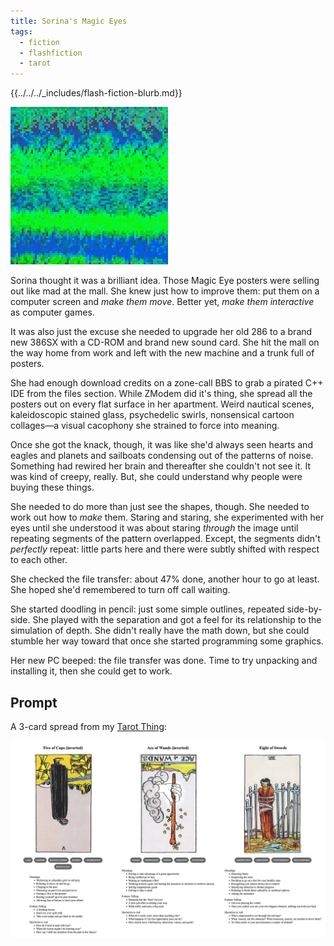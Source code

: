 ```yaml
---
title: Sorina's Magic Eyes
tags:
  - fiction
  - flashfiction
  - tarot
---
```


{{../../../_includes/flash-fiction-blurb.md}}

<!--more-->

<img src="./cover.png" class="fullwidth" />

Sorina thought it was a brilliant idea. Those Magic Eye posters were selling out like mad at the mall. She knew just how to improve them: put them on a computer screen and *make them move*. Better yet, *make them interactive* as computer games.

It was also just the excuse she needed to upgrade her old 286 to a brand new 386SX with a CD-ROM and brand new sound card. She hit the mall on the way home from work and left with the new machine and a trunk full of posters.

She had enough download credits on a zone-call BBS to grab a pirated C++ IDE from the files section. While ZModem did it's thing, she spread all the posters out on every flat surface in her apartment. Weird nautical scenes, kaleidoscopic stained glass, psychedelic swirls, nonsensical cartoon collages—a visual cacophony she strained to force into meaning.

Once she got the knack, though, it was like she'd always seen hearts and eagles and planets and sailboats condensing out of the patterns of noise. Something had rewired her brain and thereafter she couldn't not see it. It was kind of creepy, really. But, she could understand why people were buying these things.

She needed to do more than just see the shapes, though. She needed to work out how to *make* them. Staring and staring, she experimented with her eyes until she understood it was about staring *through* the image until repeating segments of the pattern overlapped. Except, the segments didn't *perfectly* repeat: little parts here and there were subtly shifted with respect to each other.

She checked the file transfer: about 47% done, another hour to go at least. She hoped she'd remembered to turn off call waiting.

She started doodling in pencil: just some simple outlines, repeated side-by-side. She played with the separation and got a feel for its relationship to the simulation of depth. She didn't really have the math down, but she could stumble her way toward that once she started programming some graphics.

Her new PC beeped: the file transfer was done. Time to try unpacking and installing it, then she could get to work. 

## Prompt

A 3-card spread from my [Tarot Thing](https://lmorchard.github.io/tarot-thing/?card=%21Five+of+Cups&card=%21Ace+of+Wands&card=Eight+of+Swords):

![](2022-06-22.png)